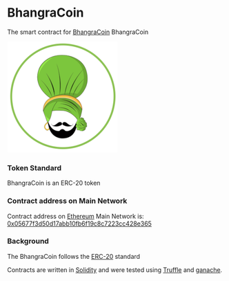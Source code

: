 # BhangraCoin

The smart contract for [BhangraCoin](https://bhangracoin.com/) BhangraCoin

![BhangraCoin](BhangraCoin.png)

### Token Standard ###

BhangraCoin is an ERC-20 token

### Contract address on Main Network ###

Contract address on [Ethereum](https://etherscan.io/) Main Network is: [0x05677f3d50d17abb10fb6f19c8c7223cc428e365](https://etherscan.io/address/0x05677f3d50d17abb10fb6f19c8c7223cc428e365#code)

### Background ###

The BhangraCoin follows the [ERC-20](https://en.wikipedia.org/wiki/ERC-20) standard

Contracts are written in [Solidity](https://solidity.readthedocs.io/en/develop/) and were tested using [Truffle](http://truffleframework.com/) and [ganache](https://github.com/trufflesuite/ganache-cli).